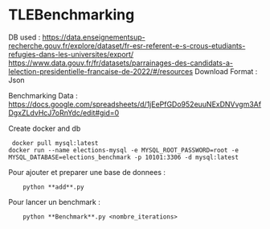 # TLEBenchmarking

DB used : https://data.enseignementsup-recherche.gouv.fr/explore/dataset/fr-esr-referent-e-s-crous-etudiants-refugies-dans-les-universites/export/
https://www.data.gouv.fr/fr/datasets/parrainages-des-candidats-a-lelection-presidentielle-francaise-de-2022/#/resources
Download Format : Json

Benchmarking Data : https://docs.google.com/spreadsheets/d/1jEePfGDo952euuNExDNVvgm3AfDgxZLdvHcJ7oRnYdc/edit#gid=0

Create docker and db
```
 docker pull mysql:latest
docker run --name elections-mysql -e MYSQL_ROOT_PASSWORD=root -e MYSQL_DATABASE=elections_benchmark -p 10101:3306 -d mysql:latest
```


Pour ajouter et preparer une base de donnees :
```
    python **add**.py
```


Pour lancer un benchmark :
```
    python **Benchmark**.py <nombre_iterations>
```

